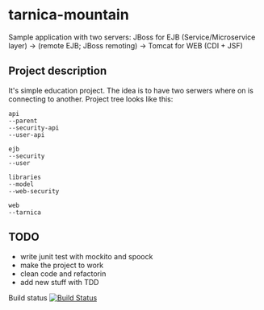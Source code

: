 tarnica-mountain
================

Sample application with two servers: JBoss for EJB (Service/Microservice layer) -> (remote EJB; JBoss remoting) -> Tomcat for WEB (CDI + JSF)

Project description
----
It's simple education project. The idea is to have two serwers where on is connecting to another. Project tree looks like this:
```
api
--parent
--security-api
--user-api

ejb
--security
--user

libraries
--model
--web-security

web
--tarnica

```

TODO
----

* write junit test with mockito and spoock
* make the project to work
* clean code and refactorin
* add new stuff with TDD

Build status
[![Build Status](https://travis-ci.org/kirkor/tarnica-mountain.svg?branch=master)](https://travis-ci.org/kirkor/tarnica-mountain)
